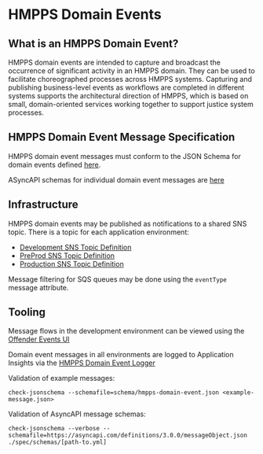 # HMPPS Domain Events

## What is an HMPPS Domain Event?

HMPPS domain events are intended to capture and broadcast the occurrence of
significant activity in an HMPPS domain. They can be used to facilitate
choreographed processes across HMPPS systems. Capturing and publishing
business-level events as workflows are completed in different systems supports
the architectural direction of HMPPS, which is based on small, domain-oriented
services working together to support justice system processes.

## HMPPS Domain Event Message Specification

HMPPS domain event messages must conform to the JSON Schema for domain events
defined [here](./schema/hmpps-domain-event.json).

ASyncAPI schemas for individual domain event messages are
[here](./spec/schemas/)

## Infrastructure

HMPPS domain events may be published as notifications to a shared SNS topic.
There is a topic for each application environment:

- [Development SNS Topic Definition](https://github.com/ministryofjustice/cloud-platform-environments/blob/main/namespaces/live.cloud-platform.service.justice.gov.uk/hmpps-domain-events-dev/resources/hmpps-domain-events-topic.tf)
- [PreProd SNS Topic Definition](https://github.com/ministryofjustice/cloud-platform-environments/blob/main/namespaces/live.cloud-platform.service.justice.gov.uk/hmpps-domain-events-preprod/resources/hmpps-domain-events-topic.tf)
- [Production SNS Topic Definition](https://github.com/ministryofjustice/cloud-platform-environments/blob/main/namespaces/live.cloud-platform.service.justice.gov.uk/hmpps-domain-events-prod/resources/hmpps-domain-events-topic.tf)

Message filtering for SQS queues may be done using the `eventType` message
attribute.

## Tooling

Message flows in the development environment can be viewed using the
[Offender Events UI](https://offender-events-ui-dev.prison.service.justice.gov.uk/messages)

Domain event messages in all environments are logged to Application Insights
via the [HMPPS Domain Event Logger](https://github.com/ministryofjustice/hmpps-domain-event-logger)

Validation of example messages:
```shell
check-jsonschema --schemafile=schema/hmpps-domain-event.json <example-message.json>
```

Validation of AsyncAPI message schemas:
```shell
check-jsonschema --verbose --schemafile=https://asyncapi.com/definitions/3.0.0/messageObject.json ./spec/schemas/[path-to.yml]
```
